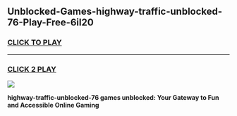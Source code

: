 
## Unblocked-Games-highway-traffic-unblocked-76-Play-Free-6il20
<h3>
<a href="https://premium76.site?title=highway-traffic-unblocked-76&ref=12A">CLICK TO PLAY</a></h3>
<hr>

<h3>
<a href="https://premium76.site?title=highway-traffic-unblocked-76&ref=12A">CLICK 2 PLAY</a>
  
</h3>

<a href="https://premium76.site?title=highway-traffic-unblocked-76&ref=12A"><img src="https://clearcache.store/games.png"></a>


**highway-traffic-unblocked-76 games unblocked: Your Gateway to Fun and Accessible Online Gaming**

